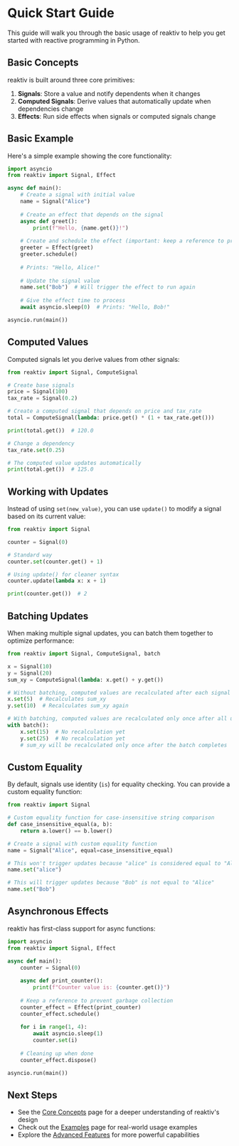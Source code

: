 # Quick Start Guide

This guide will walk you through the basic usage of reaktiv to help you get started with reactive programming in Python.

## Basic Concepts

reaktiv is built around three core primitives:

1. **Signals**: Store a value and notify dependents when it changes
2. **Computed Signals**: Derive values that automatically update when dependencies change
3. **Effects**: Run side effects when signals or computed signals change

## Basic Example

Here's a simple example showing the core functionality:

```python
import asyncio
from reaktiv import Signal, Effect

async def main():
    # Create a signal with initial value
    name = Signal("Alice")
    
    # Create an effect that depends on the signal
    async def greet():
        print(f"Hello, {name.get()}!")
    
    # Create and schedule the effect (important: keep a reference to prevent garbage collection)
    greeter = Effect(greet)
    greeter.schedule()
    
    # Prints: "Hello, Alice!"
    
    # Update the signal value
    name.set("Bob")  # Will trigger the effect to run again
    
    # Give the effect time to process
    await asyncio.sleep(0)  # Prints: "Hello, Bob!"

asyncio.run(main())
```

## Computed Values

Computed signals let you derive values from other signals:

```python
from reaktiv import Signal, ComputeSignal

# Create base signals
price = Signal(100)
tax_rate = Signal(0.2)

# Create a computed signal that depends on price and tax_rate
total = ComputeSignal(lambda: price.get() * (1 + tax_rate.get()))

print(total.get())  # 120.0

# Change a dependency
tax_rate.set(0.25)

# The computed value updates automatically
print(total.get())  # 125.0
```

## Working with Updates

Instead of using `set(new_value)`, you can use `update()` to modify a signal based on its current value:

```python
from reaktiv import Signal

counter = Signal(0)

# Standard way
counter.set(counter.get() + 1)

# Using update() for cleaner syntax
counter.update(lambda x: x + 1)

print(counter.get())  # 2
```

## Batching Updates

When making multiple signal updates, you can batch them together to optimize performance:

```python
from reaktiv import Signal, ComputeSignal, batch

x = Signal(10)
y = Signal(20)
sum_xy = ComputeSignal(lambda: x.get() + y.get())

# Without batching, computed values are recalculated after each signal update
x.set(5)  # Recalculates sum_xy
y.set(10)  # Recalculates sum_xy again

# With batching, computed values are recalculated only once after all updates
with batch():
    x.set(15)  # No recalculation yet
    y.set(25)  # No recalculation yet
    # sum_xy will be recalculated only once after the batch completes
```

## Custom Equality

By default, signals use identity (`is`) for equality checking. You can provide a custom equality function:

```python
from reaktiv import Signal

# Custom equality function for case-insensitive string comparison
def case_insensitive_equal(a, b):
    return a.lower() == b.lower()

# Create a signal with custom equality function
name = Signal("Alice", equal=case_insensitive_equal)

# This won't trigger updates because "alice" is considered equal to "Alice"
name.set("alice")

# This will trigger updates because "Bob" is not equal to "Alice"
name.set("Bob")
```

## Asynchronous Effects

reaktiv has first-class support for async functions:

```python
import asyncio
from reaktiv import Signal, Effect

async def main():
    counter = Signal(0)
    
    async def print_counter():
        print(f"Counter value is: {counter.get()}")
    
    # Keep a reference to prevent garbage collection
    counter_effect = Effect(print_counter)
    counter_effect.schedule()
    
    for i in range(1, 4):
        await asyncio.sleep(1)
        counter.set(i)
    
    # Cleaning up when done
    counter_effect.dispose()

asyncio.run(main())
```

## Next Steps

- See the [Core Concepts](core-concepts.md) page for a deeper understanding of reaktiv's design
- Check out the [Examples](examples.md) page for real-world usage examples
- Explore the [Advanced Features](advanced-features.md) for more powerful capabilities